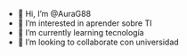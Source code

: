 - 👋 Hi, I’m @AuraG88
- 👀 I’m interested in aprender sobre TI
- 🌱 I’m currently learning tecnología
- 💞️ I’m looking to collaborate con universidad


<!---
AuraG88/AuraG88 is a ✨ special ✨ repository because its `README.md` (this file) appears on your GitHub profile.
You can click the Preview link to take a look at your changes.
--->

